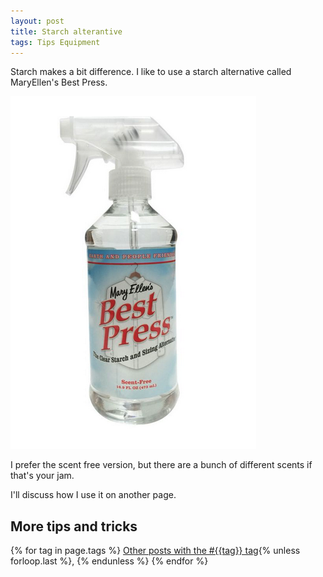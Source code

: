 ```yaml
---
layout: post
title: Starch alterantive
tags: Tips Equipment
---
```

Starch makes a bit difference. I like to use a starch alternative called MaryEllen's Best Press.

![Bottle of MaryEllens Best Press](/images/maryellen-best-press.png)

I prefer the scent free version, but there are a bunch of different scents if that's your jam.

I'll discuss how I use it on another page.


## More tips and tricks

  {% for tag in page.tags %}
  <a class="post" href="/tag/{{tag}}">Other posts with the #{{tag}} tag</a>{% unless forloop.last %}, {% endunless %}
  {% endfor %}